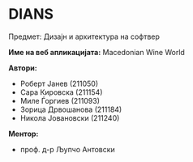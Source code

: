 # DIANS

Предмет: Дизајн и архитектура на софтвер

**Име на веб апликацијата:** Macedonian Wine World

**Автори:**

- Роберт Јанев (211050)
- Сара Кировска (211154)
- Миле Ѓоргиев (211093)
- Зорица Дрвошанова (211184)
- Никола Јовановски (211240)


**Ментор:**

- проф. д-р Љупчо Антовски

